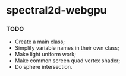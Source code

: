 # spectral2d-webgpu

### TODO
- Create a main class;
- Simplify variable names in their own class;
- Make light uniform work;
- Make common screen quad vertex shader;
- Do sphere intersection.